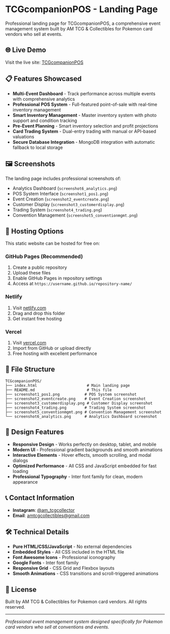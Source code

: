 # TCGcompanionPOS - Landing Page

Professional landing page for TCGcompanionPOS, a comprehensive event management system built by AM TCG & Collectibles for Pokemon card vendors who sell at events.

## 🌐 Live Demo

Visit the live site: [TCGcompanionPOS](https://stcroix1414.github.io/TCGcompanionPOS/)

## 📋 Features Showcased

- **Multi-Event Dashboard** - Track performance across multiple events with comprehensive analytics
- **Professional POS System** - Full-featured point-of-sale with real-time inventory management
- **Smart Inventory Management** - Master inventory system with photo support and condition tracking
- **Pre-Event Planning** - Smart inventory selection and profit projections
- **Card Trading System** - Dual-entry trading with manual or API-based valuations
- **Secure Database Integration** - MongoDB integration with automatic fallback to local storage

## 🖼️ Screenshots

The landing page includes professional screenshots of:
- Analytics Dashboard (`screenshot6_analytics.png`)
- POS System Interface (`screenshot1_pos1.png`)
- Event Creation (`screenshot2_eventcreate.png`)
- Customer Display (`screenshot3_customerdisplay.png`)
- Trading System (`screenshot4_trading.png`)
- Convention Management (`screenshot5_conventionmgmt.png`)

## 🚀 Hosting Options

This static website can be hosted for free on:

### GitHub Pages (Recommended)
1. Create a public repository
2. Upload these files
3. Enable GitHub Pages in repository settings
4. Access at `https://username.github.io/repository-name/`

### Netlify
1. Visit [netlify.com](https://netlify.com)
2. Drag and drop this folder
3. Get instant free hosting

### Vercel
1. Visit [vercel.com](https://vercel.com)
2. Import from GitHub or upload directly
3. Free hosting with excellent performance

## 📁 File Structure

```
TCGcompanionPOS/
├── index.html                      # Main landing page
├── README.md                       # This file
├── screenshot1_pos1.png           # POS System screenshot
├── screenshot2_eventcreate.png    # Event Creation screenshot
├── screenshot3_customerdisplay.png # Customer Display screenshot
├── screenshot4_trading.png        # Trading System screenshot
├── screenshot5_conventionmgmt.png # Convention Management screenshot
└── screenshot6_analytics.png      # Analytics Dashboard screenshot
```

## 🎨 Design Features

- **Responsive Design** - Works perfectly on desktop, tablet, and mobile
- **Modern UI** - Professional gradient backgrounds and smooth animations
- **Interactive Elements** - Hover effects, smooth scrolling, and modal dialogs
- **Optimized Performance** - All CSS and JavaScript embedded for fast loading
- **Professional Typography** - Inter font family for clean, modern appearance

## 📞 Contact Information

- **Instagram**: [@am_tcgcollector](https://instagram.com/am_tcgcollector)
- **Email**: amtcgcollectibles@gmail.com

## 🛠️ Technical Details

- **Pure HTML/CSS/JavaScript** - No external dependencies
- **Embedded Styles** - All CSS included in the HTML file
- **Font Awesome Icons** - Professional iconography
- **Google Fonts** - Inter font family
- **Responsive Grid** - CSS Grid and Flexbox layouts
- **Smooth Animations** - CSS transitions and scroll-triggered animations

## 📄 License

Built by AM TCG & Collectibles for Pokemon card vendors. All rights reserved.

---

*Professional event management system designed specifically for Pokemon card vendors who sell at conventions and events.*
